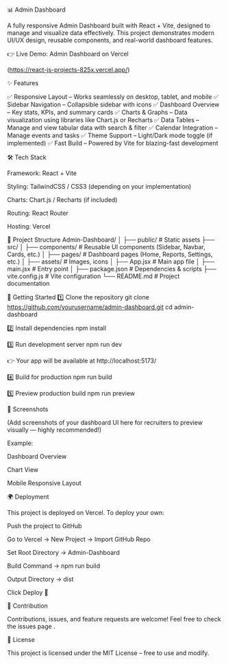 📊 Admin Dashboard

A fully responsive Admin Dashboard built with React + Vite, designed to manage and visualize data effectively.
This project demonstrates modern UI/UX design, reusable components, and real-world dashboard features.

👉 Live Demo: Admin Dashboard on Vercel

(https://react-js-projects-825x.vercel.app/)

✨ Features

✅ Responsive Layout – Works seamlessly on desktop, tablet, and mobile
✅ Sidebar Navigation – Collapsible sidebar with icons
✅ Dashboard Overview – Key stats, KPIs, and summary cards
✅ Charts & Graphs – Data visualization using libraries like Chart.js or Recharts
✅ Data Tables – Manage and view tabular data with search & filter
✅ Calendar Integration – Manage events and tasks
✅ Theme Support – Light/Dark mode toggle (if implemented)
✅ Fast Build – Powered by Vite for blazing-fast development

🛠️ Tech Stack

Framework: React + Vite

Styling: TailwindCSS / CSS3 (depending on your implementation)

Charts: Chart.js / Recharts (if included)

Routing: React Router

Hosting: Vercel

📂 Project Structure
Admin-Dashboard/
│
├── public/               # Static assets
├── src/
│   ├── components/       # Reusable UI components (Sidebar, Navbar, Cards, etc.)
│   ├── pages/            # Dashboard pages (Home, Reports, Settings, etc.)
│   ├── assets/           # Images, icons
│   ├── App.jsx           # Main app file
│   ├── main.jsx          # Entry point
│
├── package.json          # Dependencies & scripts
├── vite.config.js        # Vite configuration
└── README.md             # Project documentation

🚀 Getting Started
1️⃣ Clone the repository
git clone https://github.com/yourusername/admin-dashboard.git
cd admin-dashboard

2️⃣ Install dependencies
npm install

3️⃣ Run development server
npm run dev


👉 Your app will be available at http://localhost:5173/

4️⃣ Build for production
npm run build

5️⃣ Preview production build
npm run preview

📸 Screenshots

(Add screenshots of your dashboard UI here for recruiters to preview visually — highly recommended!)

Example:

Dashboard Overview

Chart View

Mobile Responsive Layout

🌍 Deployment

This project is deployed on Vercel.
To deploy your own:

Push the project to GitHub

Go to Vercel
 → New Project → Import GitHub Repo

Set Root Directory → Admin-Dashboard

Build Command → npm run build

Output Directory → dist

Click Deploy 🎉

🤝 Contribution

Contributions, issues, and feature requests are welcome!
Feel free to check the issues page
.

📜 License

This project is licensed under the MIT License – free to use and modify.
